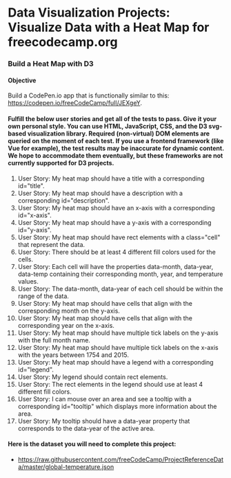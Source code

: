# Data Visualization Projects: Visualize Data with a Heat Map for freecodecamp.org

### Build a Heat Map with D3



#### Objective

Build a CodePen.io app that is functionally similar to this: https://codepen.io/freeCodeCamp/full/JEXgeY.

#### Fulfill the below user stories and get all of the tests to pass. Give it your own personal style. You can use HTML, JavaScript, CSS, and the D3 svg-based visualization library. Required (non-virtual) DOM elements are queried on the moment of each test. If you use a frontend framework (like Vue for example), the test results may be inaccurate for dynamic content. We hope to accommodate them eventually, but these frameworks are not currently supported for D3 projects.

1. User Story: My heat map should have a title with a corresponding id="title".
2. User Story: My heat map should have a description with a corresponding id="description".
3. User Story: My heat map should have an x-axis with a corresponding id="x-axis".
4. User Story: My heat map should have a y-axis with a corresponding id="y-axis".
5. User Story: My heat map should have rect elements with a class="cell" that represent the data.
6. User Story: There should be at least 4 different fill colors used for the cells.
7. User Story: Each cell will have the properties data-month, data-year, data-temp containing their corresponding month, year, and temperature values.
8. User Story: The data-month, data-year of each cell should be within the range of the data.
9. User Story: My heat map should have cells that align with the corresponding month on the y-axis.
10. User Story: My heat map should have cells that align with the corresponding year on the x-axis.
11. User Story: My heat map should have multiple tick labels on the y-axis with the full month name.
12. User Story: My heat map should have multiple tick labels on the x-axis with the years between 1754 and 2015.
13. User Story: My heat map should have a legend with a corresponding id="legend".
14. User Story: My legend should contain rect elements.
15. User Story: The rect elements in the legend should use at least 4 different fill colors.
16. User Story: I can mouse over an area and see a tooltip with a corresponding id="tooltip" which displays more information about the area.
17. User Story: My tooltip should have a data-year property that corresponds to the data-year of the active area.

#### Here is the dataset you will need to complete this project:
* https://raw.githubusercontent.com/freeCodeCamp/ProjectReferenceData/master/global-temperature.json
